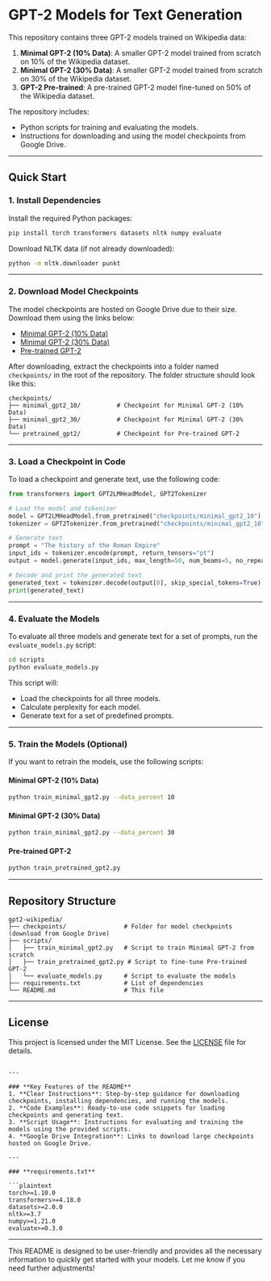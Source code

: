 # GPT-2 Models for Text Generation

This repository contains three GPT-2 models trained on Wikipedia data:
1. **Minimal GPT-2 (10% Data)**: A smaller GPT-2 model trained from scratch on 10% of the Wikipedia dataset.
2. **Minimal GPT-2 (30% Data)**: A smaller GPT-2 model trained from scratch on 30% of the Wikipedia dataset.
3. **GPT-2 Pre-trained**: A pre-trained GPT-2 model fine-tuned on 50% of the Wikipedia dataset.

The repository includes:
- Python scripts for training and evaluating the models.
- Instructions for downloading and using the model checkpoints from Google Drive.

---

## **Quick Start**

### **1. Install Dependencies**

Install the required Python packages:
```bash
pip install torch transformers datasets nltk numpy evaluate
```

Download NLTK data (if not already downloaded):
```bash
python -m nltk.downloader punkt
```

---

### **2. Download Model Checkpoints**

The model checkpoints are hosted on Google Drive due to their size. Download them using the links below:

- [Minimal GPT-2 (10% Data)](https://drive.google.com/drive/folders/1JsO7F_5H_J4TUsoQ4O5Mtn5qx3KqYDHx?usp=sharing)
- [Minimal GPT-2 (30% Data)](https://drive.google.com/drive/folders/1h5sA0_Xh3Jxx4iNymlZ6LxoAV_VVtBzR?usp=sharing)
- [Pre-trained GPT-2](https://drive.google.com/drive/folders/1jvwkzk4H3tCzTdBuiparG2qZzsnp2pdL?usp=sharing)

After downloading, extract the checkpoints into a folder named `checkpoints/` in the root of the repository. The folder structure should look like this:
```
checkpoints/
├── minimal_gpt2_10/          # Checkpoint for Minimal GPT-2 (10% Data)
├── minimal_gpt2_30/          # Checkpoint for Minimal GPT-2 (30% Data)
└── pretrained_gpt2/          # Checkpoint for Pre-trained GPT-2
```

---

### **3. Load a Checkpoint in Code**

To load a checkpoint and generate text, use the following code:

```python
from transformers import GPT2LMHeadModel, GPT2Tokenizer

# Load the model and tokenizer
model = GPT2LMHeadModel.from_pretrained("checkpoints/minimal_gpt2_10")
tokenizer = GPT2Tokenizer.from_pretrained("checkpoints/minimal_gpt2_10")

# Generate text
prompt = "The history of the Roman Empire"
input_ids = tokenizer.encode(prompt, return_tensors="pt")
output = model.generate(input_ids, max_length=50, num_beams=5, no_repeat_ngram_size=2, early_stopping=True)

# Decode and print the generated text
generated_text = tokenizer.decode(output[0], skip_special_tokens=True)
print(generated_text)
```

---

### **4. Evaluate the Models**

To evaluate all three models and generate text for a set of prompts, run the `evaluate_models.py` script:

```bash
cd scripts
python evaluate_models.py
```

This script will:
- Load the checkpoints for all three models.
- Calculate perplexity for each model.
- Generate text for a set of predefined prompts.

---

### **5. Train the Models (Optional)**

If you want to retrain the models, use the following scripts:

#### **Minimal GPT-2 (10% Data)**
```bash
python train_minimal_gpt2.py --data_percent 10
```

#### **Minimal GPT-2 (30% Data)**
```bash
python train_minimal_gpt2.py --data_percent 30
```

#### **Pre-trained GPT-2**
```bash
python train_pretrained_gpt2.py
```

---

## **Repository Structure**

```
gpt2-wikipedia/
├── checkpoints/                # Folder for model checkpoints (download from Google Drive)
├── scripts/
│   ├── train_minimal_gpt2.py   # Script to train Minimal GPT-2 from scratch
│   ├── train_pretrained_gpt2.py # Script to fine-tune Pre-trained GPT-2
│   └── evaluate_models.py      # Script to evaluate the models
├── requirements.txt            # List of dependencies
└── README.md                   # This file
```

---

## **License**

This project is licensed under the MIT License. See the [LICENSE](LICENSE) file for details.
```

---

### **Key Features of the README**
1. **Clear Instructions**: Step-by-step guidance for downloading checkpoints, installing dependencies, and running the models.
2. **Code Examples**: Ready-to-use code snippets for loading checkpoints and generating text.
3. **Script Usage**: Instructions for evaluating and training the models using the provided scripts.
4. **Google Drive Integration**: Links to download large checkpoints hosted on Google Drive.

---

### **requirements.txt**

```plaintext
torch>=1.10.0
transformers>=4.18.0
datasets>=2.0.0
nltk>=3.7
numpy>=1.21.0
evaluate>=0.3.0
```

---

This README is designed to be user-friendly and provides all the necessary information to quickly get started with your models. Let me know if you need further adjustments!
